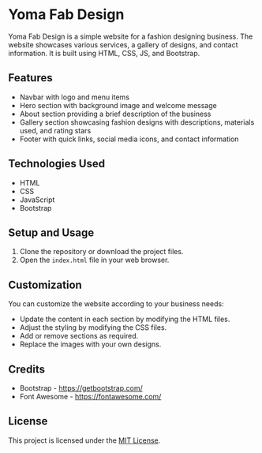 # Yoma Fab Design

Yoma Fab Design is a simple website for a fashion designing business. The website showcases various services, a gallery of designs, and contact information. It is built using HTML, CSS, JS, and Bootstrap.

## Features

- Navbar with logo and menu items
- Hero section with background image and welcome message
- About section providing a brief description of the business
- Gallery section showcasing fashion designs with descriptions, materials used, and rating stars
- Footer with quick links, social media icons, and contact information

## Technologies Used

- HTML
- CSS
- JavaScript
- Bootstrap

## Setup and Usage

1. Clone the repository or download the project files.
2. Open the `index.html` file in your web browser.

## Customization

You can customize the website according to your business needs:

- Update the content in each section by modifying the HTML files.
- Adjust the styling by modifying the CSS files.
- Add or remove sections as required.
- Replace the images with your own designs.

## Credits

- Bootstrap - https://getbootstrap.com/
- Font Awesome - https://fontawesome.com/

## License

This project is licensed under the [MIT License](LICENSE).
